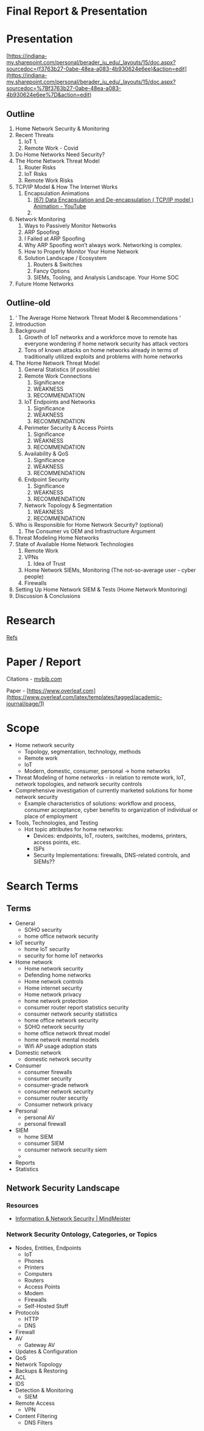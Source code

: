 # Final Report & Presentation

# Presentation

[https://indiana-my.sharepoint.com/personal/berader_iu_edu/_layouts/15/doc.aspx?sourcedoc={f3763b27-0abe-48ea-a083-4b930624e6ee}&action=edit](https://indiana-my.sharepoint.com/personal/berader_iu_edu/_layouts/15/doc.aspx?sourcedoc=%7Bf3763b27-0abe-48ea-a083-4b930624e6ee%7D&action=edit) 

## Outline

1. Home Network Security & Monitoring 
2. Recent Threats
    1. IoT
        1. 
    2. Remote Work - Covid
3. Do Home Networks Need Security?
4. The Home Network Threat Model
    1. Router Risks
    2. IoT Risks
    3. Remote Work Risks
5. TCP/IP Model & How The Internet Works
    1. Encapsulation Animations
        1. [(67) Data Encapsulation and De-encapsulation ( TCP/IP model ) Animation - YouTube](https://www.youtube.com/watch?v=FJIFfkpUO7o) 
        2. 
6. Network Monitoring
    1. Ways to Passively Monitor Networks
    2. ARP Spoofing
    3. I Failed at ARP Spoofing
    4. Why ARP Spoofing won’t always work.  Networking is complex.
    5. How to Properly Monitor Your Home Network
    6. Solution Landscape / Ecosystem
        1. Routers & Switches
        2. Fancy Options
        3. SIEMs, Tooling, and Analysis Landscape.  Your Home SOC
7. Future Home Networks

## Outline-old

1. ‘ The Average Home Network Threat Model & Recommendations ‘
2. Introduction
3. Background
    1. Growth of IoT networks and a workforce move to remote has everyone wondering if home network security has attack vectors
    2. Tons of known attacks on home networks already in terms of traditionally utilized exploits and problems with home networks
4. The Home Network Threat Model
    1. General Statistics (if possible)
    2. Remote Work Connections
        1. Significance
        2. WEAKNESS
        3. RECOMMENDATION
    3. IoT Endpoints and Networks
        1. Significance
        2. WEAKNESS
        3. RECOMMENDATION
    4. Perimeter Security & Access Points
        1. Significance
        2. WEAKNESS
        3. RECOMMENDATION
    5. Availability & QoS
        1. Significance
        2. WEAKNESS
        3. RECOMMENDATION
    6. Endpoint Security
        1. Significance
        2. WEAKNESS
        3. RECOMMENDATION
    7. Network Topology & Segmentation
        1. WEAKNESS
        2. RECOMMENDATION
5. Who is Responsible for Home Network Security? (optional)
    1. The Consumer vs OEM and Infrastructure Argument
6. Threat Modeling Home Networks
7. State of Available Home Network Technologies
    1. Remote Work
    2. VPNs
        1. Idea of Trust
    3. Home Network SIEMs, Monitoring (The not-so-average user - cyber people)
    4. Firewalls
8. Setting Up Home Network SIEM & Tests (Home Network Monitoring)
9. Discussion & Conclusions

# Research

[Refs](Final%20Report%20&%20Presentation%20029da3b5b72a4a8daa207c82081a9ea7/Refs.csv)

# Paper / Report

Citations - [mybib.com](http://mybib.com) 

Paper - [https://www.overleaf.com](https://www.overleaf.com/latex/templates/tagged/academic-journal/page/1)

# Scope

- Home network security
    - Topology, segmentation, technology, methods
    - Remote work
    - IoT
    - Modern, domestic, consumer, personal → home networks
- Threat Modeling of home networks - in relation to remote work, IoT, network topologies, and network security controls
- Comprehensive investigation of currently marketed solutions for home network security
    - Example characteristics of solutions: workflow and process, consumer acceptance, cyber benefits to organization of individual or place of employment
- Tools, Technologies, and Testing
    - Hot topic attributes for home networks:
        - Devices: endpoints, IoT, routers, switches, modems, printers, access points, etc.
        - ISPs
        - Security Implementations: firewalls, DNS-related controls, and SIEMs??

# Search Terms

## Terms

- General
    - SOHO security
    - home office network security
- IoT security
    - home IoT security
    - security for home IoT networks
- Home network
    - Home network security
    - Defending home networks
    - Home network controls
    - Home internet security
    - Home network privacy
    - home network protection
    - consumer router report statistics security
    - consumer network security statistics
    - home office network security
    - SOHO network security
    - home office network threat model
    - home network mental models
    - Wifi AP usage adoption stats
- Domestic network
    - domestic network security
- Consumer
    - consumer firewalls
    - consumer security
    - consumer-grade network
    - consumer network security
    - consumer router security
    - Consumer network privacy
- Personal
    - personal AV
    - personal firewall
- SIEM
    - home SIEM
    - consumer SIEM
    - consumer network security siem
    - 
- Reports
- Statistics

## Network Security Landscape

### Resources

- [Information & Network Security | MindMeister](https://www.mindmeister.com/698293731/information-network-security?fullscreen=1)

### Network Security Ontology, Categories, or Topics

- Nodes, Entities, Endpoints
    - IoT
    - Phones
    - Printers
    - Computers
    - Routers
    - Access Points
    - Modem
    - Firewalls
    - Self-Hosted Stuff
- Protocols
    - HTTP
    - DNS
- Firewall
- AV
    - Gateway AV
- Updates & Configuration
- QoS
- Network Topology
- Backups & Restoring
- ACL
- IDS
- Detection & Monitoring
    - SIEM
- Remote Access
    - VPN
- Content Filtering
    - DNS Filters